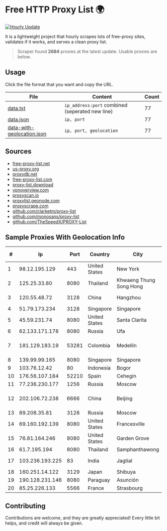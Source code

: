 
# Free HTTP Proxy List 🌍

[![Hourly Update](https://github.com/mertguvencli/http-proxy-list/actions/workflows/main.yml/badge.svg?branch=main)](https://github.com/mertguvencli/http-proxy-list/actions/workflows/main.yml)

It is a lightweight project that hourly scrapes lots of free-proxy sites, validates if it works, and serves a clean proxy list.

> Scraper found **2684** proxies at the latest update. Usable proxies are below.

## Usage

Click the file format that you want and copy the URL.


|File|Content|Count|
|----|-------|-----|
|[data.txt](https://raw.githubusercontent.com/mertguvencli/http-proxy-list/main/proxy-list/data.txt)|`ip_address:port` combined (seperated new line)|77|
|[data.json](https://raw.githubusercontent.com/mertguvencli/http-proxy-list/main/proxy-list/data.json)|`ip, port`|77|
|[data-with-geolocation.json](https://raw.githubusercontent.com/mertguvencli/http-proxy-list/main/proxy-list/data-with-geolocation.json)|`ip, port, geolocation`|77|

## Sources

* [free-proxy-list.net](https://free-proxy-list.net)
* [us-proxy.org](https://www.us-proxy.org)
* [proxydb.net](http://proxydb.net)
* [free-proxy-list.com](https://free-proxy-list.com/?page=&port=&type%5B%5D=http&type%5B%5D=https&up_time=0&search=Search)
* [proxy-list.download](https://www.proxy-list.download/HTTP)
* [vpnoverview.com](https://vpnoverview.com/privacy/anonymous-browsing/free-proxy-servers)
* [proxyscan.io](https://www.proxyscan.io)
* [proxylist.geonode.com](https://proxylist.geonode.com/api/proxy-list?limit=300&page=1&sort_by=lastChecked&sort_type=desc&protocols=http,https)
* [proxyscrape.com](https://api.proxyscrape.com/v2/?request=displayproxies&protocol=http&timeout=10000&country=all&ssl=all&anonymity=all)
* [github.com/clarketm/proxy-list](https://raw.githubusercontent.com/clarketm/proxy-list/master/proxy-list-raw.txt)
* [github.com/monosans/proxy-list](https://raw.githubusercontent.com/monosans/proxy-list/main/proxies/http.txt)
* [github.com/TheSpeedX/PROXY-List](https://raw.githubusercontent.com/TheSpeedX/PROXY-List/master/http.txt)


## Sample Proxies With Geolocation Info

|#|Ip|Port|Country|City|Internet Service Provider|
|-|--|----|-------|----|-------------------------|
|1|98.12.195.129|443|United States|New York|Spectrum|
|2|125.25.33.80|8080|Thailand|Khwaeng Thung Song Hong|TOT Public Company Limited|
|3|120.55.48.72|3128|China|Hangzhou|Hangzhou Alibaba Advertising Co|
|4|51.79.173.234|3128|Singapore|Singapore|OVH SAS|
|5|45.59.231.74|8080|United States|Santa Clarita|Spectrum|
|6|62.133.171.178|8080|Russia|Ufa|DSL|
|7|181.129.183.19|53281|Colombia|Medellín|EPM Telecomunicaciones S.A. E.S.P.|
|8|139.99.99.165|8080|Singapore|Singapore|OVH SAS|
|9|103.76.12.42|80|Indonesia|Bogor|MORATELINDO|
|10|176.56.107.184|52210|Spain|Cehegín|Aire Networks|
|11|77.236.230.177|1256|Russia|Moscow|Enforta-MSK|
|12|202.106.72.238|6666|China|Beijing|China Unicom Beijing Province Network|
|13|89.208.35.81|3128|Russia|Moscow|DINET-HOSTING|
|14|69.160.192.139|8080|United States|Francesville|Intelligent Fiber Network|
|15|76.81.164.246|8080|United States|Garden Grove|Spectrum|
|16|61.7.195.194|8080|Thailand|Samphanthawong|CAT-ISP|
|17|103.236.193.225|83|India|Jagtial|Go WiFi Networking Solutions Pvt Ltd|
|18|160.251.14.122|3129|Japan|Shibuya|GMO Internet, Inc|
|19|190.128.231.146|8080|Paraguay|Asunción|Telecel S.A.|
|20|85.25.226.133|5566|France|Strasbourg|Host Europe GmbH|



## Contributing

Contributions are welcome, and they are greatly appreciated! Every
little bit helps, and credit will always be given.

